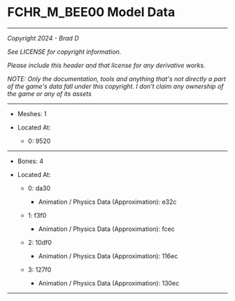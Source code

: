 # FCHR_M_BEE00 Model Data

---

*Copyright 2024 - Brad D*

*See LICENSE for copyright information.*

*Please include this header and that license for any derivative works.*

*NOTE: Only the documentation, tools and anything that's not directly a part of the game's data fall under this copyright. I don't claim any ownership of the game or any of its assets*

---

* Meshes: 1

* Located At:
  
  * 0: 9520

---

* Bones: 4

* Located At:
  
  * 0: da30
    
    * Animation / Physics Data (Approximation): e32c
  
  * 1: f3f0
    
    * Animation / Physics Data (Approximation): fcec
  
  * 2: 10df0
    
    * Animation / Physics Data (Approximation): 116ec
  
  * 3: 127f0
    
    * Animation / Physics Data (Approximation): 130ec

---
